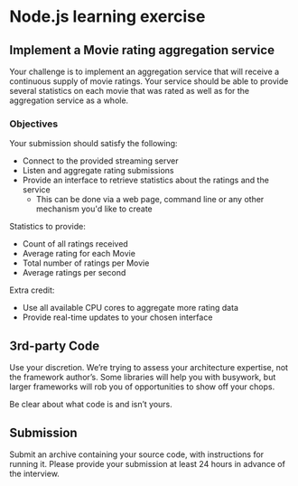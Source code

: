 # Node.js learning exercise

## Implement a Movie rating aggregation service
Your challenge is to implement an aggregation service that will receive a continuous supply of 
movie ratings. Your service should be able to provide several statistics on each movie that was 
rated as well as for the aggregation service as a whole.
 
### Objectives
Your submission should satisfy the following:

* Connect to the provided streaming server
* Listen and aggregate rating submissions
* Provide an interface to retrieve statistics about the ratings and the service
    * This can be done via a web page, command line or any other mechanism you'd like to create

Statistics to provide:

* Count of all ratings received
* Average rating for each Movie
* Total number of ratings per Movie
* Average ratings per second

Extra credit:

* Use all available CPU cores to aggregate more rating data
* Provide real-time updates to your chosen interface

## 3rd-party Code
   
Use your discretion. We’re trying to assess your architecture expertise, not the framework 
author’s. Some libraries will help you with busywork, but larger frameworks will rob you of 
opportunities to show off your chops.

Be clear about what code is and isn’t yours.

## Submission
  
Submit an archive containing your source code, with instructions for running it. Please 
provide your submission at least 24 hours in advance of the interview.
